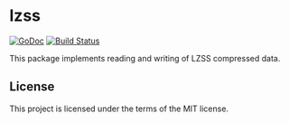 # lzss

[![GoDoc](https://godoc.org/github.com/bovarysme/lzss?status.svg)](https://godoc.org/github.com/bovarysme/lzss)
[![Build Status](https://travis-ci.org/bovarysme/lzss.svg?branch=master)](https://travis-ci.org/bovarysme/lzss)

This package implements reading and writing of LZSS compressed data.

## License

This project is licensed under the terms of the MIT license.
